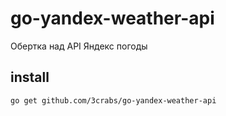 # go-yandex-weather-api

Обертка над API Яндекс погоды

## install

    go get github.com/3crabs/go-yandex-weather-api
